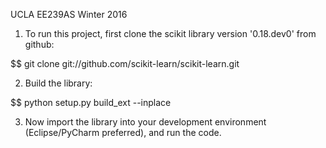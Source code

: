 UCLA EE239AS Winter 2016

1) To run this project, first clone the scikit library version '0.18.dev0' from github:

$$ git clone git://github.com/scikit-learn/scikit-learn.git

2) Build the library:

$$ python setup.py build_ext --inplace

3) Now import the library into your development environment (Eclipse/PyCharm preferred), and run the code.